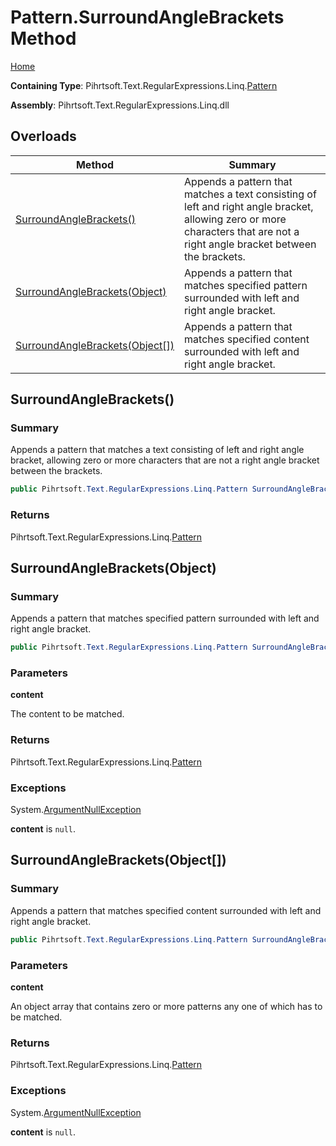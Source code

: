 # Pattern\.SurroundAngleBrackets Method

[Home](../../../../../../README.md)

**Containing Type**: Pihrtsoft\.Text\.RegularExpressions\.Linq\.[Pattern](../README.md)

**Assembly**: Pihrtsoft\.Text\.RegularExpressions\.Linq\.dll

## Overloads

| Method | Summary |
| ------ | ------- |
| [SurroundAngleBrackets()](#Pihrtsoft_Text_RegularExpressions_Linq_Pattern_SurroundAngleBrackets) | Appends a pattern that matches a text consisting of left and right angle bracket, allowing zero or more characters that are not a right angle bracket between the brackets\. |
| [SurroundAngleBrackets(Object)](#Pihrtsoft_Text_RegularExpressions_Linq_Pattern_SurroundAngleBrackets_System_Object_) | Appends a pattern that matches specified pattern surrounded with left and right angle bracket\. |
| [SurroundAngleBrackets(Object\[\])](#Pihrtsoft_Text_RegularExpressions_Linq_Pattern_SurroundAngleBrackets_System_Object___) | Appends a pattern that matches specified content surrounded with left and right angle bracket\. |

## SurroundAngleBrackets\(\) <a name="Pihrtsoft_Text_RegularExpressions_Linq_Pattern_SurroundAngleBrackets"></a>

### Summary

Appends a pattern that matches a text consisting of left and right angle bracket, allowing zero or more characters that are not a right angle bracket between the brackets\.

```csharp
public Pihrtsoft.Text.RegularExpressions.Linq.Pattern SurroundAngleBrackets()
```

### Returns

Pihrtsoft\.Text\.RegularExpressions\.Linq\.[Pattern](../README.md)

## SurroundAngleBrackets\(Object\) <a name="Pihrtsoft_Text_RegularExpressions_Linq_Pattern_SurroundAngleBrackets_System_Object_"></a>

### Summary

Appends a pattern that matches specified pattern surrounded with left and right angle bracket\.

```csharp
public Pihrtsoft.Text.RegularExpressions.Linq.Pattern SurroundAngleBrackets(object content)
```

### Parameters

**content**

The content to be matched\.

### Returns

Pihrtsoft\.Text\.RegularExpressions\.Linq\.[Pattern](../README.md)

### Exceptions

System\.[ArgumentNullException](https://docs.microsoft.com/en-us/dotnet/api/system.argumentnullexception)

**content** is `null`\.

## SurroundAngleBrackets\(Object\[\]\) <a name="Pihrtsoft_Text_RegularExpressions_Linq_Pattern_SurroundAngleBrackets_System_Object___"></a>

### Summary

Appends a pattern that matches specified content surrounded with left and right angle bracket\.

```csharp
public Pihrtsoft.Text.RegularExpressions.Linq.Pattern SurroundAngleBrackets(params object[] content)
```

### Parameters

**content**

An object array that contains zero or more patterns any one of which has to be matched\.

### Returns

Pihrtsoft\.Text\.RegularExpressions\.Linq\.[Pattern](../README.md)

### Exceptions

System\.[ArgumentNullException](https://docs.microsoft.com/en-us/dotnet/api/system.argumentnullexception)

**content** is `null`\.

